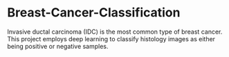 # Breast-Cancer-Classification
Invasive ductal carcinoma (IDC) is the most common type of breast cancer. This project employs deep learning to classify histology images as either being positive or negative samples.

